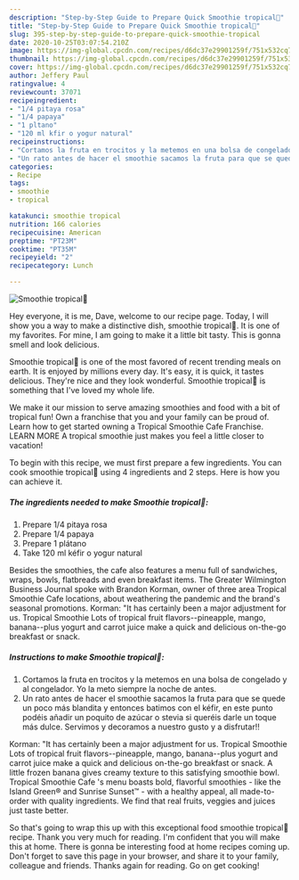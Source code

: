 ```yaml
---
description: "Step-by-Step Guide to Prepare Quick Smoothie tropical🌴"
title: "Step-by-Step Guide to Prepare Quick Smoothie tropical🌴"
slug: 395-step-by-step-guide-to-prepare-quick-smoothie-tropical
date: 2020-10-25T03:07:54.210Z
image: https://img-global.cpcdn.com/recipes/d6dc37e29901259f/751x532cq70/smoothie-tropical🌴-foto-principal.jpg
thumbnail: https://img-global.cpcdn.com/recipes/d6dc37e29901259f/751x532cq70/smoothie-tropical🌴-foto-principal.jpg
cover: https://img-global.cpcdn.com/recipes/d6dc37e29901259f/751x532cq70/smoothie-tropical🌴-foto-principal.jpg
author: Jeffery Paul
ratingvalue: 4
reviewcount: 37071
recipeingredient:
- "1/4 pitaya rosa"
- "1/4 papaya"
- "1 pltano"
- "120 ml kfir o yogur natural"
recipeinstructions:
- "Cortamos la fruta en trocitos y la metemos en una bolsa de congelado y al congelador. Yo la meto siempre la noche de antes."
- "Un rato antes de hacer el smoothie sacamos la fruta para que se quede un poco más blandita y entonces batimos con el kéfir, en este punto podéis añadir un poquito de azúcar o stevia si queréis darle un toque más dulce. Servimos y decoramos a nuestro gusto y a disfrutar!!"
categories:
- Recipe
tags:
- smoothie
- tropical

katakunci: smoothie tropical 
nutrition: 166 calories
recipecuisine: American
preptime: "PT23M"
cooktime: "PT35M"
recipeyield: "2"
recipecategory: Lunch

---
```



![Smoothie tropical🌴](https://img-global.cpcdn.com/recipes/d6dc37e29901259f/751x532cq70/smoothie-tropical🌴-foto-principal.jpg)

Hey everyone, it is me, Dave, welcome to our recipe page. Today, I will show you a way to make a distinctive dish, smoothie tropical🌴. It is one of my favorites. For mine, I am going to make it a little bit tasty. This is gonna smell and look delicious.

Smoothie tropical🌴 is one of the most favored of recent trending meals on earth. It is enjoyed by millions every day. It's easy, it is quick, it tastes delicious. They're nice and they look wonderful. Smoothie tropical🌴 is something that I've loved my whole life.

We make it our mission to serve amazing smoothies and food with a bit of tropical fun! Own a franchise that you and your family can be proud of. Learn how to get started owning a Tropical Smoothie Cafe Franchise. LEARN MORE A tropical smoothie just makes you feel a little closer to vacation!


To begin with this recipe, we must first prepare a few ingredients. You can cook smoothie tropical🌴 using 4 ingredients and 2 steps. Here is how you can achieve it.

<!--inarticleads1-->

##### The ingredients needed to make Smoothie tropical🌴:

1. Prepare 1/4 pitaya rosa
1. Prepare 1/4 papaya
1. Prepare 1 plátano
1. Take 120 ml kéfir o yogur natural


Besides the smoothies, the cafe also features a menu full of sandwiches, wraps, bowls, flatbreads and even breakfast items. The Greater Wilmington Business Journal spoke with Brandon Korman, owner of three area Tropical Smoothie Cafe locations, about weathering the pandemic and the brand&#39;s seasonal promotions. Korman: &#34;It has certainly been a major adjustment for us. Tropical Smoothie Lots of tropical fruit flavors--pineapple, mango, banana--plus yogurt and carrot juice make a quick and delicious on-the-go breakfast or snack. 

<!--inarticleads2-->

##### Instructions to make Smoothie tropical🌴:

1. Cortamos la fruta en trocitos y la metemos en una bolsa de congelado y al congelador. Yo la meto siempre la noche de antes.
1. Un rato antes de hacer el smoothie sacamos la fruta para que se quede un poco más blandita y entonces batimos con el kéfir, en este punto podéis añadir un poquito de azúcar o stevia si queréis darle un toque más dulce. Servimos y decoramos a nuestro gusto y a disfrutar!!


Korman: &#34;It has certainly been a major adjustment for us. Tropical Smoothie Lots of tropical fruit flavors--pineapple, mango, banana--plus yogurt and carrot juice make a quick and delicious on-the-go breakfast or snack. A little frozen banana gives creamy texture to this satisfying smoothie bowl. Tropical Smoothie Cafe &#39;s menu boasts bold, flavorful smoothies - like the Island Green® and Sunrise Sunset™ - with a healthy appeal, all made-to-order with quality ingredients. We find that real fruits, veggies and juices just taste better. 

So that's going to wrap this up with this exceptional food smoothie tropical🌴 recipe. Thank you very much for reading. I'm confident that you will make this at home. There is gonna be interesting food at home recipes coming up. Don't forget to save this page in your browser, and share it to your family, colleague and friends. Thanks again for reading. Go on get cooking!
